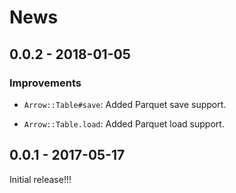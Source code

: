 # News

## 0.0.2 - 2018-01-05

### Improvements

  * `Arrow::Table#save`: Added Parquet save support.

  * `Arrow::Table.load`: Added Parquet load support.

## 0.0.1 - 2017-05-17

Initial release!!!
